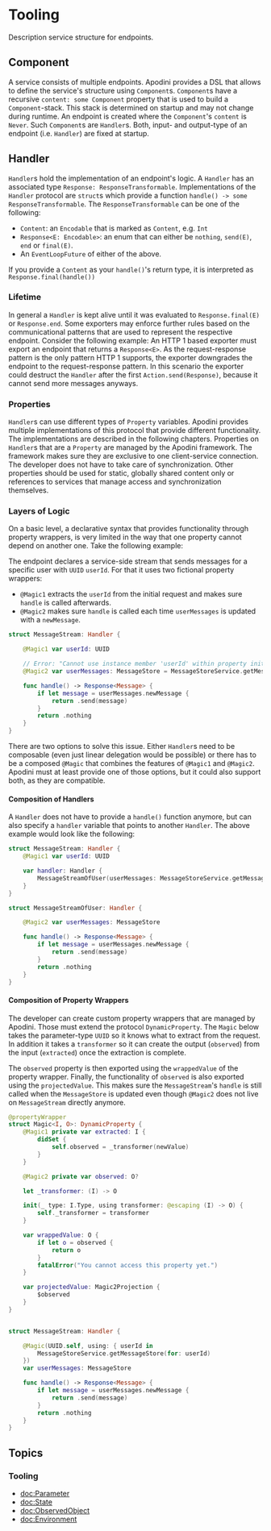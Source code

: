 # Tooling

Description service structure for endpoints.

<!--
                  
This source file is part of the Apodini open source project

SPDX-FileCopyrightText: 2019-2021 Paul Schmiedmayer and the Apodini project authors (see CONTRIBUTORS.md) <paul.schmiedmayer@tum.de>

SPDX-License-Identifier: MIT
             
-->

## Component

A service consists of multiple endpoints. Apodini provides a DSL that allows to define the service's structure using `Component`s. `Component`s have a recursive `content: some Component` property that is used to build a `Component`-stack. This stack is determined on startup and may not change during runtime. An endpoint is created where the `Component`'s `content` is `Never`. Such `Component`s are `Handler`s. Both, input- and output-type of an endpoint (i.e. `Handler`) are fixed at startup.

## Handler

`Handler`s hold the implementation of an endpoint's logic. A `Handler` has an associated type `Response: ResponseTransformable`. Implementations of the `Handler` protocol are `struct`s which provide a function `handle() -> some ResponseTransformable`. The `ResponseTransformable` can be one of the following:
* `Content`: an `Encodable` that is marked as `Content`, e.g. `Int`
* `Response<E: Encodable>`: an enum that can either be `nothing`, `send(E)`, `end` or `final(E)`.
* An `EventLoopFuture` of either of the above.

If you provide a `Content` as your `handle()`'s return type, it is interpreted as `Response.final(handle())`

### Lifetime

In general a `Handler` is kept alive until it was evaluated to `Response.final(E)` or `Response.end`. Some exporters may enforce further rules based on the communicational patterns that are used to represent the respective endpoint. Consider the following example: An HTTP 1 based exporter must export an endpoint that returns a `Response<E>`. As the request-response pattern is the only pattern HTTP 1 supports, the exporter downgrades the endpoint to the request-response pattern. In this scenario the exporter could destruct the `Handler` after the first `Action.send(Response)`, because it cannot send more messages anyways.

### Properties

`Handler`s can use different types of `Property` variables. Apodini provides multiple implementations of this protocol that provide different functionality. The implementations are described in the following chapters. Properties on `Handler`s that are a `Property` are managed by the Apodini framework. The framework makes sure they are exclusive to one client-service connection. The developer does not have to take care of synchronization. Other properties should be used for static, globally shared content only or references to services that manage access and synchronization themselves.

### Layers of Logic

On a basic level, a declarative syntax that provides functionality through property wrappers, is very limited in the way that one property cannot depend on another one. Take the following example:

The endpoint declares a service-side stream that sends messages for a specific user with `UUID` `userId`. For that it uses two fictional property wrappers:
* `@Magic1` extracts the `userId` from the initial request and makes sure `handle` is called afterwards.
* `@Magic2` makes sure `handle` is called each time `userMessages` is updated with a `newMessage`.

```swift
struct MessageStream: Handler {

    @Magic1 var userId: UUID

    // Error: "Cannot use instance member 'userId' within property initializer; property initializers run before 'self' is available"
    @Magic2 var userMessages: MessageStore = MessageStoreService.getMessageStore(for: userId)

    func handle() -> Response<Message> {
        if let message = userMessages.newMessage {
            return .send(message)
        }
        return .nothing
    }
}
```

There are two options to solve this issue. Either `Handler`s need to be composable (even just linear delegation would be possible) or there has to be a composed `@Magic` that combines the features of `@Magic1` and `@Magic2`. Apodini must at least provide one of those options, but it could also support both, as they are compatible.

#### Composition of Handlers

A `Handler` does not have to provide a `handle()` function anymore, but can also specify a `handler` variable that points to another `Handler`. The above example would look like the following:

```swift
struct MessageStream: Handler {
    @Magic1 var userId: UUID

    var handler: Handler {
        MessageStreamOfUser(userMessages: MessageStoreService.getMessageStore(for: userId))
    }
}

struct MessageStreamOfUser: Handler {

    @Magic2 var userMessages: MessageStore

    func handle() -> Response<Message> {
        if let message = userMessages.newMessage {
            return .send(message)
        }
        return .nothing
    }
}
```

#### Composition of Property Wrappers

The developer can create custom property wrappers that are managed by Apodini. Those must extend the protocol `DynamicProperty`. The `Magic` below takes the parameter-type `UUID` so it knows what to extract from the request. In addition it takes a `transformer` so it can create the output (`observed`) from the input (`extracted`) once the extraction is complete.

The `observed` property is then exported using the `wrappedValue` of the property wrapper. Finally, the functionality of `observed` is also exported using the `projectedValue`. This makes sure the `MessageStream`'s `handle` is still called when the `MessageStore` is updated even though `@Magic2` does not live on `MessageStream` directly anymore.

```swift
@propertyWrapper
struct Magic<I, O>: DynamicProperty {
    @Magic1 private var extracted: I {
        didSet {
            self.observed = _transformer(newValue)
        }
    }

    @Magic2 private var observed: O?

    let _transformer: (I) -> O

    init(_ type: I.Type, using transformer: @escaping (I) -> O) {
        self._transformer = transformer
    }

    var wrappedValue: O {
        if let o = observed {
            return o
        }
        fatalError("You cannot access this property yet.")
    }

    var projectedValue: Magic2Projection {
        $observed
    }
}


struct MessageStream: Handler {

    @Magic(UUID.self, using: { userId in
        MessageStoreService.getMessageStore(for: userId)
    })
    var userMessages: MessageStore

    func handle() -> Response<Message> {
        if let message = userMessages.newMessage {
            return .send(message)
        }
        return .nothing
    }
}
```

## Topics

### Tooling

- <doc:Parameter>
- <doc:State>
- <doc:ObservedObject>
- <doc:Environment>
